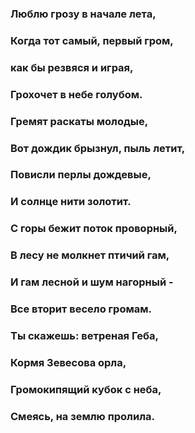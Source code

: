 ### Люблю грозу в начале лета,
### Когда тот самый, первый гром,
### как бы резвяся и играя,
### Грохочет в небе голубом.

### Гремят раскаты молодые,
### Вот дождик брызнул, пыль летит,
### Повисли перлы дождевые,
### И солнце нити золотит.

### С горы бежит поток проворный,
### В лесу не молкнет птичий гам,
### И гам лесной и шум нагорный -
### Все вторит весело громам.

### Ты скажешь: ветреная Геба,
### Кормя Зевесова орла,
### Громокипящий кубок с неба,
### Смеясь, на землю пролила.